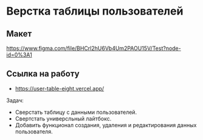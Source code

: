 # Верстка таблицы пользователей

## Макет
https://www.figma.com/file/BHCrl2hU6Vb4Um2PAOU15V/Test?node-id=0%3A1

## Ссылка на работу
- https://user-table-eight.vercel.app/

Задач:

- Cверстать таблицу с данными пользователей.
- Свертстать универсльный лайтбокс.
- Добавить функционал создания, удаления и редактирования данных пользователя.
